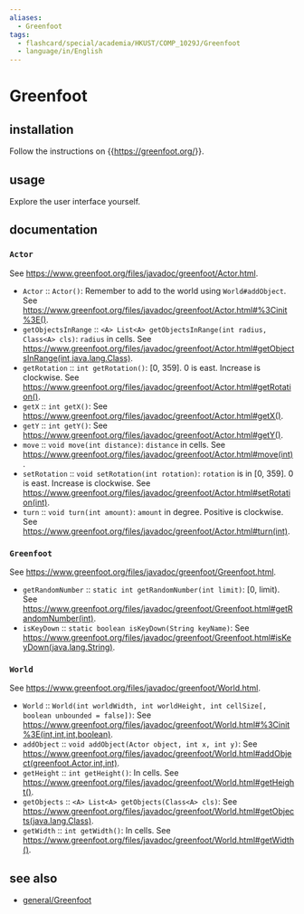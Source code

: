 ```yaml
---
aliases:
  - Greenfoot
tags:
  - flashcard/special/academia/HKUST/COMP_1029J/Greenfoot
  - language/in/English
---
```


# Greenfoot

## installation

Follow the instructions on {{<https://greenfoot.org/>}}. <!--SR:!2024-04-11,54,310-->

## usage

Explore the user interface yourself.

## documentation

### `Actor`

See <https://www.greenfoot.org/files/javadoc/greenfoot/Actor.html>.

- `Actor` :: `Actor()`: Remember to add to the world using `World#addObject`. See <https://www.greenfoot.org/files/javadoc/greenfoot/Actor.html#%3Cinit%3E()>. <!--SR:!2024-04-26,65,310-->
- `getObjectsInRange` :: `<A> List<A> getObjectsInRange(int radius, Class<A> cls)`: `radius` in cells. See <https://www.greenfoot.org/files/javadoc/greenfoot/Actor.html#getObjectsInRange(int,java.lang.Class)>. <!--SR:!2024-09-28,176,310-->
- `getRotation` :: `int getRotation()`: [0, 359]. 0 is east. Increase is clockwise. See <https://www.greenfoot.org/files/javadoc/greenfoot/Actor.html#getRotation()>. <!--SR:!2024-04-28,68,310-->
- `getX` :: `int getX()`: See <https://www.greenfoot.org/files/javadoc/greenfoot/Actor.html#getX()>. <!--SR:!2024-04-28,67,310-->
- `getY` :: `int getY()`: See <https://www.greenfoot.org/files/javadoc/greenfoot/Actor.html#getY()>. <!--SR:!2024-04-27,66,310-->
- `move` :: `void move(int distance)`: `distance` in cells. See <https://www.greenfoot.org/files/javadoc/greenfoot/Actor.html#move(int)>. <!--SR:!2024-04-18,60,310-->
- `setRotation` :: `void setRotation(int rotation)`: `rotation` is in [0, 359]. 0 is east. Increase is clockwise. See <https://www.greenfoot.org/files/javadoc/greenfoot/Actor.html#setRotation(int)>. <!--SR:!2024-06-28,101,290-->
- `turn` :: `void turn(int amount)`: `amount` in degree. Positive is clockwise. See <https://www.greenfoot.org/files/javadoc/greenfoot/Actor.html#turn(int)>. <!--SR:!2024-08-01,118,290-->

### `Greenfoot`

See <https://www.greenfoot.org/files/javadoc/greenfoot/Greenfoot.html>.

- `getRandomNumber` :: `static int getRandomNumber(int limit)`: [0, limit). See <https://www.greenfoot.org/files/javadoc/greenfoot/Greenfoot.html#getRandomNumber(int)>. <!--SR:!2024-09-12,157,310-->
- `isKeyDown` :: `static boolean isKeyDown(String keyName)`: See <https://www.greenfoot.org/files/javadoc/greenfoot/Greenfoot.html#isKeyDown(java.lang.String)>. <!--SR:!2024-04-23,63,310-->

### `World`

See <https://www.greenfoot.org/files/javadoc/greenfoot/World.html>.

- `World` :: `World(int worldWidth, int worldHeight, int cellSize[, boolean unbounded = false])`: See <https://www.greenfoot.org/files/javadoc/greenfoot/World.html#%3Cinit%3E(int,int,int,boolean)>. <!--SR:!2024-07-28,114,290-->
- `addObject` :: `void addObject(Actor object, int x, int y)`: See <https://www.greenfoot.org/files/javadoc/greenfoot/World.html#addObject(greenfoot.Actor,int,int)>. <!--SR:!2024-07-29,115,290-->
- `getHeight` :: `int getHeight()`: In cells. See <https://www.greenfoot.org/files/javadoc/greenfoot/World.html#getHeight()>. <!--SR:!2024-04-19,60,310-->
- `getObjects` :: `<A> List<A> getObjects(Class<A> cls)`: See <https://www.greenfoot.org/files/javadoc/greenfoot/World.html#getObjects(java.lang.Class)>. <!--SR:!2024-04-26,66,310-->
- `getWidth` :: `int getWidth()`: In cells. See <https://www.greenfoot.org/files/javadoc/greenfoot/World.html#getWidth()>. <!--SR:!2024-04-15,56,310-->

## see also

- [general/Greenfoot](../../../../general/Greenfoot.md)
